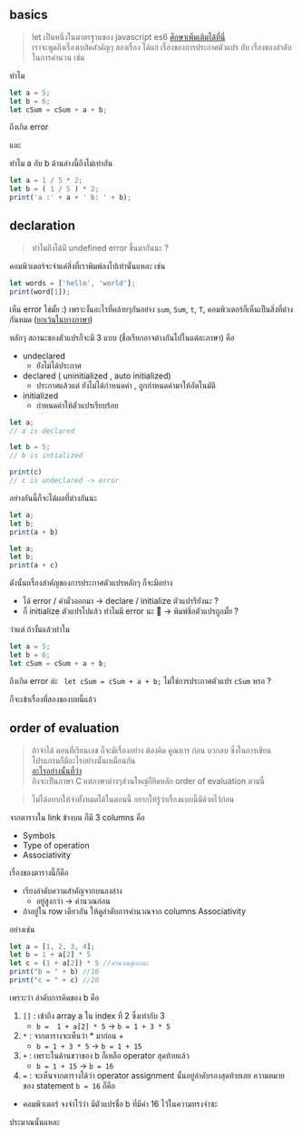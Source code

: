## basics
> let เป็นหนึ่งในมาตรฐานของ javascript es6 [ศึกษาเพิ่มเติมได้ที่นี่](https://microbenz.in.th/%E0%B8%99%E0%B8%B5%E0%B9%88%E0%B8%9B%E0%B8%B5-2017-%E0%B9%81%E0%B8%A5%E0%B9%89%E0%B8%A7-%E0%B8%A1%E0%B8%B2%E0%B9%80%E0%B8%82%E0%B8%B5%E0%B8%A2%E0%B8%99-es6-%E0%B8%81%E0%B8%B1%E0%B8%99-9dede81e30da) <br/> เราจะพูดถึงเรื่องเบสิคสำคัญๆ สองเรื่อง ได้แก่ เรื่องของการประกาศตัวแปร กับ เรื่องของลำดับในการคำนวน เช่น

ทำไม
```javascript
let a = 5;
let b = 6;
let cSum = cSum + a + b;
```
ถึงเกิด error

และ 

ทำไม a กับ b ด้านล่างนี้ถึงไม่เท่ากัน
```javascript
let a = 1 / 5 * 2;
let b = ( 1 / 5 ) * 2;
print('a :' + a + ' b: ' + b); 
```
## declaration
> ทำไมถึงได้มี undefined error ขึ้นมากันนะ ?

คอมพิวเตอร์จะจำแค่สิ่งที่เราพิมพ์ลงไปเท่านั้นแหละ เช่น 
```javascript
let words = ['hello', 'world'];
print(word[1]);
```
เห็น error ใช่มั้ย :) 
เพราะงั้นอะไรที่คล้ายๆกันอย่าง `sum`, `Sum`, `t`, `T`, คอมพิวเตอร์ก็เห็นเป็นสิ่งที่ต่างกันหมด ([ยกเว้นในบางภาษา](https://en.wikipedia.org/wiki/Case_sensitivity))

หลักๆ สถานะของตัวแปรก็จะมี 3 แบบ (ชื่อเรียกอาจต่างกันไปในแต่ละภาษา) คือ
* undeclared
  - ยังไม่ได้ประกาศ
* declared ( uninitialized , auto initialized)
  - ประกาศแล้วแต่ ยังไม่ได้กำหนดค่า , ถูกกำหนดค่ามาให้อัตโนมัติ
* initialized 
  - กำหนดค่าให้ตัวแปรเรียบร้อย

```javascript
let a; 
// a is declared

let b = 5; 
// b is intialized

print(c)
// c is undeclared -> error
```

อย่างอันนี้ก็จะได้ผลที่ต่างกันนะ
```javascript
let a;
let b;
print(a + b)

let a;
let b;
print(a + c)
```
ดังนั้นเเรื่องสำคัญของการประกาศตัวแปรหลักๆ ก็จะมีอย่าง
* ได้ error / ค่ามั่วออกมา -> declare / initialize ตัวแปรรึยังนะ ?
* ก็ initialize ตัวแปรไปแล้ว ทำไมมี error นะ :thinking: -> พิมพ์ชิ่อตัวแปรถูกมั้ย ?

ว่าแต่ ถ้างั้นแล้วทำไม
```javascript
let a = 5;
let b = 6;
let cSum = cSum + a + b;
```
ถึงเกิด error ล่ะ ` let cSum = cSum + a + b;` ไม่ใช่การประกาศตัวแปร `cSum` หรอ ?

ก็จะเข้าเรื่องที่สองของบทนี้แล้ว

## order of evaluation
> ถ้าจำได้ ตอนที่เรียนเลข ก็จะมีเรื่องอย่าง ต้องคิด คูณหาร ก่อน บวกลบ ซึ่งในการเขียนโปรแกรมก็มีอะไรอย่างนั้นเหมือนกัน <br />[อะไรอย่างนั้นที่ว่า](https://docs.microsoft.com/en-us/cpp/c-language/precedence-and-order-of-evaluation?view=vs-2019) <br />ถึงจะเป็นภาษา C แต่ภาษาต่างๆส่วนใหญ่ก็ยึดหลัก order of evaluation ตามนี้

> ไม่ได้อยากให้จำทั้งหมดได้ในตอนนี้ อยากให้รู้ว่าเรื่องแบบนี้มีด้วยไว้ก่อน

จากตารางใน link ข้างบน ก็มี 3 columns คือ 
* Symbols 
* Type of operation
* Associativity

เรื่องของตารางนี้ก็คือ 
* เรียงลำดับความสำคัญจากบนลงล่าง 
  - อยู่สูงกว่า -> คำนวณก่อน
* ถ้าอยู่ใน row เดียวกัน ให้ดูลำดับการคำนวณจาก columns Associativity

อย่างเช่น 
```javascript
let a = [1, 2, 3, 4];
let b = 1 + a[2] * 5
let c = (1 + a[2]) * 5 //คำนวณดูเองนะ
print("b = " + b) //16
print("c = " + c) //20 
```
เพราะว่า ลำดับการคิดของ b คือ
1. `[]` : เข้าถึง array a ใน index ที่ 2 ซึ่งเท่ากับ 3 
    * `b =  1 + a[2] * 5` -> `b = 1 + 3 * 5`
2. `*` : จากตารางจะเห็นว่า * มาก่อน + 
    * `b = 1 + 3 * 5` -> `b = 1 + 15` 
3. `+` : เพราะในด้านขวาของ b ก็เหลือ operator สุดท้ายแล้ว 
    * `b = 1 + 15` ->  `b = 16`
4. `=` : จะเห็นจากตารางได้ว่า operator assignment นั้นอยู่ลำดับรองสุดท้ายเลย ความหมายของ statement `b = 16` ก็คือ
  * คอมพิวเตอร์ จงจำไว้ว่า มีตัวแปรชื่อ b ที่มีค่า 16 ไว้ในความทรงจำซะ
 
ประมาณนั้นแหละ


